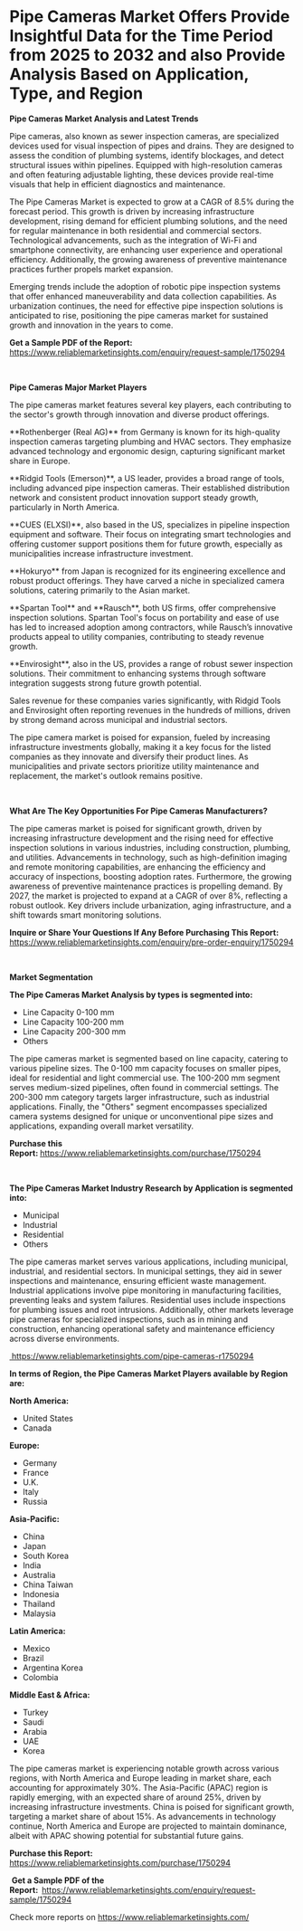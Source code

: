 <p><h1>Pipe Cameras Market Offers Provide Insightful Data for the Time Period from 2025 to 2032 and also Provide Analysis Based on Application, Type, and Region</h1></p><p><strong>Pipe Cameras Market Analysis and Latest Trends</strong></p>
<p><p>Pipe cameras, also known as sewer inspection cameras, are specialized devices used for visual inspection of pipes and drains. They are designed to assess the condition of plumbing systems, identify blockages, and detect structural issues within pipelines. Equipped with high-resolution cameras and often featuring adjustable lighting, these devices provide real-time visuals that help in efficient diagnostics and maintenance.</p><p>The Pipe Cameras Market is expected to grow at a CAGR of 8.5% during the forecast period. This growth is driven by increasing infrastructure development, rising demand for efficient plumbing solutions, and the need for regular maintenance in both residential and commercial sectors. Technological advancements, such as the integration of Wi-Fi and smartphone connectivity, are enhancing user experience and operational efficiency. Additionally, the growing awareness of preventive maintenance practices further propels market expansion. </p><p>Emerging trends include the adoption of robotic pipe inspection systems that offer enhanced maneuverability and data collection capabilities. As urbanization continues, the need for effective pipe inspection solutions is anticipated to rise, positioning the pipe cameras market for sustained growth and innovation in the years to come.</p></p>
<p><strong>Get a Sample PDF of the Report:&nbsp;</strong> <a href="https://www.reliablemarketinsights.com/enquiry/request-sample/1750294?utm_campaign=3551&utm_medium=2&utm_source=Github&utm_content=ia&utm_term=10042025&utm_id=pipe-cameras">https://www.reliablemarketinsights.com/enquiry/request-sample/1750294</a></p>
<p>&nbsp;</p>
<p><strong>Pipe Cameras Major Market Players</strong></p>
<p><p>The pipe cameras market features several key players, each contributing to the sector's growth through innovation and diverse product offerings. </p><p>**Rothenberger (Real AG)** from Germany is known for its high-quality inspection cameras targeting plumbing and HVAC sectors. They emphasize advanced technology and ergonomic design, capturing significant market share in Europe.</p><p>**Ridgid Tools (Emerson)**, a US leader, provides a broad range of tools, including advanced pipe inspection cameras. Their established distribution network and consistent product innovation support steady growth, particularly in North America.</p><p>**CUES (ELXSI)**, also based in the US, specializes in pipeline inspection equipment and software. Their focus on integrating smart technologies and offering customer support positions them for future growth, especially as municipalities increase infrastructure investment.</p><p>**Hokuryo** from Japan is recognized for its engineering excellence and robust product offerings. They have carved a niche in specialized camera solutions, catering primarily to the Asian market.</p><p>**Spartan Tool** and **Rausch**, both US firms, offer comprehensive inspection solutions. Spartan Tool's focus on portability and ease of use has led to increased adoption among contractors, while Rausch’s innovative products appeal to utility companies, contributing to steady revenue growth.</p><p>**Envirosight**, also in the US, provides a range of robust sewer inspection solutions. Their commitment to enhancing systems through software integration suggests strong future growth potential.</p><p>Sales revenue for these companies varies significantly, with Ridgid Tools and Envirosight often reporting revenues in the hundreds of millions, driven by strong demand across municipal and industrial sectors. </p><p>The pipe camera market is poised for expansion, fueled by increasing infrastructure investments globally, making it a key focus for the listed companies as they innovate and diversify their product lines. As municipalities and private sectors prioritize utility maintenance and replacement, the market's outlook remains positive.</p></p>
<p>&nbsp;</p>
<p><strong>What Are The Key Opportunities For Pipe Cameras Manufacturers?</strong></p>
<p><p>The pipe cameras market is poised for significant growth, driven by increasing infrastructure development and the rising need for effective inspection solutions in various industries, including construction, plumbing, and utilities. Advancements in technology, such as high-definition imaging and remote monitoring capabilities, are enhancing the efficiency and accuracy of inspections, boosting adoption rates. Furthermore, the growing awareness of preventive maintenance practices is propelling demand. By 2027, the market is projected to expand at a CAGR of over 8%, reflecting a robust outlook. Key drivers include urbanization, aging infrastructure, and a shift towards smart monitoring solutions.</p></p>
<p><strong>Inquire or Share Your Questions If Any Before Purchasing This Report:</strong> <a href="https://www.reliablemarketinsights.com/enquiry/pre-order-enquiry/1750294?utm_campaign=3551&utm_medium=2&utm_source=Github&utm_content=ia&utm_term=10042025&utm_id=pipe-cameras">https://www.reliablemarketinsights.com/enquiry/pre-order-enquiry/1750294</a></p>
<p>&nbsp;</p>
<p><strong>Market Segmentation</strong></p>
<p><strong>The Pipe Cameras Market Analysis by types is segmented into:</strong></p>
<p><ul><li>Line Capacity 0-100 mm</li><li>Line Capacity 100-200 mm</li><li>Line Capacity 200-300 mm</li><li>Others</li></ul></p>
<p><p>The pipe cameras market is segmented based on line capacity, catering to various pipeline sizes. The 0-100 mm capacity focuses on smaller pipes, ideal for residential and light commercial use. The 100-200 mm segment serves medium-sized pipelines, often found in commercial settings. The 200-300 mm category targets larger infrastructure, such as industrial applications. Finally, the "Others" segment encompasses specialized camera systems designed for unique or unconventional pipe sizes and applications, expanding overall market versatility.</p></p>
<p><strong>Purchase this Report:&nbsp;</strong><a href="https://www.reliablemarketinsights.com/purchase/1750294?utm_campaign=3551&utm_medium=2&utm_source=Github&utm_content=ia&utm_term=10042025&utm_id=pipe-cameras">https://www.reliablemarketinsights.com/purchase/1750294</a></p>
<p>&nbsp;</p>
<p><strong>The Pipe Cameras Market Industry Research by Application is segmented into:</strong></p>
<p><ul><li>Municipal</li><li>Industrial</li><li>Residential</li><li>Others</li></ul></p>
<p><p>The pipe cameras market serves various applications, including municipal, industrial, and residential sectors. In municipal settings, they aid in sewer inspections and maintenance, ensuring efficient waste management. Industrial applications involve pipe monitoring in manufacturing facilities, preventing leaks and system failures. Residential uses include inspections for plumbing issues and root intrusions. Additionally, other markets leverage pipe cameras for specialized inspections, such as in mining and construction, enhancing operational safety and maintenance efficiency across diverse environments.</p></p>
<p><a href="https://www.reliablemarketinsights.com/pipe-cameras-r1750294?utm_campaign=3551&utm_medium=2&utm_source=Github&utm_content=ia&utm_term=10042025&utm_id=pipe-cameras">&nbsp;https://www.reliablemarketinsights.com/pipe-cameras-r1750294</a></p>
<p><strong>In terms of Region, the Pipe Cameras Market Players available by Region are:</strong></p>
<p>
    <p> <strong> North America: </strong>
        <ul>
            <li>United States</li>
            <li>Canada</li>
        </ul>
        </p> 
    <p> <strong> Europe: </strong>
        <ul>
            <li>Germany</li>
            <li>France</li>
            <li>U.K.</li>
            <li>Italy</li>
            <li>Russia</li>
        </ul>
        </p> 
    <p> <strong> Asia-Pacific: </strong>
        <ul>
            <li>China</li>
            <li>Japan</li>
            <li>South Korea</li>
            <li>India</li>
            <li>Australia</li>
            <li>China Taiwan</li>
            <li>Indonesia</li>
            <li>Thailand</li>
            <li>Malaysia</li>
        </ul>
        </p> 
    <p> <strong> Latin America: </strong>
        <ul>
            <li>Mexico</li>
            <li>Brazil</li>
            <li>Argentina Korea</li>
            <li>Colombia</li>
        </ul>
        </p> 
    <p> <strong> Middle East & Africa: </strong>
        <ul>
            <li>Turkey</li>
            <li>Saudi</li>
            <li>Arabia</li>
            <li>UAE</li>
            <li>Korea</li>
        </ul>
    </p>
    </p>
<p><p>The pipe cameras market is experiencing notable growth across various regions, with North America and Europe leading in market share, each accounting for approximately 30%. The Asia-Pacific (APAC) region is rapidly emerging, with an expected share of around 25%, driven by increasing infrastructure investments. China is poised for significant growth, targeting a market share of about 15%. As advancements in technology continue, North America and Europe are projected to maintain dominance, albeit with APAC showing potential for substantial future gains.</p></p>
<p><strong>Purchase this Report: </strong><a href="https://www.reliablemarketinsights.com/purchase/1750294?utm_campaign=3551&utm_medium=2&utm_source=Github&utm_content=ia&utm_term=10042025&utm_id=pipe-cameras">https://www.reliablemarketinsights.com/purchase/1750294</a></p>
<p>&nbsp;<strong>Get a Sample PDF of the Report:&nbsp;&nbsp;</strong><a href="https://www.reliablemarketinsights.com/enquiry/request-sample/1750294?utm_campaign=3551&utm_medium=2&utm_source=Github&utm_content=ia&utm_term=10042025&utm_id=pipe-cameras">https://www.reliablemarketinsights.com/enquiry/request-sample/1750294</a></p>
<p><strong></strong></p>
<p>Check more reports on <a href="https://www.reliablemarketinsights.com/?utm_campaign=3551&utm_medium=2&utm_source=Github&utm_content=ia&utm_term=10042025&utm_id=pipe-cameras">https://www.reliablemarketinsights.com/</a></p>